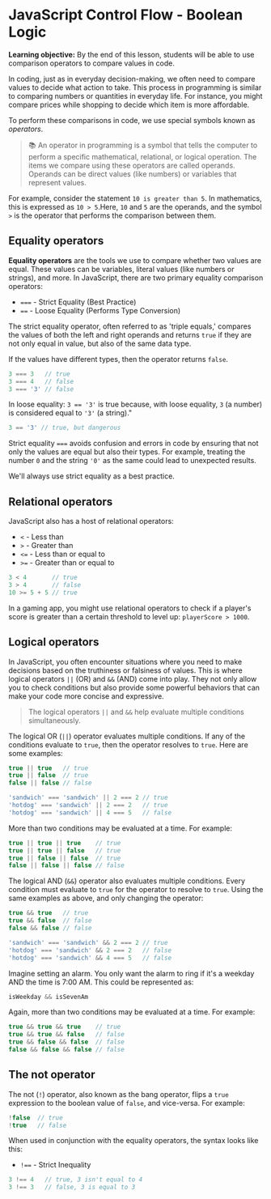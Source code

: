 # JavaScript Control Flow - Boolean Logic

**Learning objective:** By the end of this lesson, students will be able to use comparison operators to compare values in code. 

In coding, just as in everyday decision-making, we often need to compare values to decide what action to take. This process in programming is similar to comparing numbers or quantities in everyday life. For instance, you might compare prices while shopping to decide which item is more affordable.

To perform these comparisons in code, we use special symbols known as *operators*. 

> 📚 An operator in programming is a symbol that tells the computer to perform a specific mathematical, relational, or logical operation. The items we compare using these operators are called operands. Operands can be direct values (like numbers) or variables that represent values.

For example, consider the statement `10 is greater than 5`. In mathematics, this is expressed as `10 > 5`.Here, `10` and `5` are the operands, and the symbol `>` is the operator that performs the comparison between them.

## Equality operators

**Equality operators** are the tools we use to compare whether two values are equal. These values can be variables, literal values (like numbers or strings), and more. In JavaScript, there are two primary equality comparison operators:

- `===` - Strict Equality (Best Practice)
- `==` - Loose Equality (Performs Type Conversion)

The strict equality operator, often referred to as 'triple equals,' compares the values of both the left and right operands and returns `true` if they are not only equal in value, but also of the same data type.

If the values have different types, then the operator returns `false`. 

```javascript
3 === 3   // true
3 === 4   // false
3 === '3' // false 
```

In loose equality: `3 == '3'` is true because, with loose equality, `3` (a number) is considered equal to `'3'` (a string)."

```js
3 == '3' // true, but dangerous
```

Strict equality `===` avoids confusion and errors in code by ensuring that not only the values are equal but also their types. For example, treating the number `0` and the string `'0'` as the same could lead to unexpected results.

We'll always use strict equality as a best practice.

## Relational operators

JavaScript also has a host of relational operators: 

- `<` - Less than
- `>` - Greater than
- `<=` - Less than or equal to
- `>=` - Greater than or equal to

```javascript
3 < 4       // true
3 > 4       // false
10 >= 5 + 5 // true
```

In a gaming app, you might use relational operators to check if a player's score is greater than a certain threshold to level up: `playerScore > 1000`.

## Logical operators

In JavaScript, you often encounter situations where you need to make decisions based on the truthiness or falsiness of values. This is where logical operators `||` (OR) and `&&` (AND) come into play. They not only allow you to check conditions but also provide some powerful behaviors that can make your code more concise and expressive.

> The logical operators `||` and `&&` help evaluate multiple conditions simultaneously.

The logical OR (`||`) operator evaluates multiple conditions. If any of the conditions evaluate to `true`, then the operator resolves to `true`. Here are some examples:

```javascript
true || true   // true
true || false  // true
false || false // false

'sandwich' === 'sandwich' || 2 === 2 // true
'hotdog' === 'sandwich' || 2 === 2   // true
'hotdog' === 'sandwich' || 4 === 5   // false
```

More than two conditions may be evaluated at a time. For example:

```js
true || true || true    // true
true || true || false   // true
true || false || false  // true
false || false || false // false
```

The logical AND (`&&`) operator also evaluates multiple conditions. Every condition must evaluate to `true` for the operator to resolve to `true`. Using the same examples as above, and only changing the operator:

```javascript
true && true   // true
true && false  // false
false && false // false

'sandwich' === 'sandwich' && 2 === 2 // true
'hotdog' === 'sandwich' && 2 === 2   // false
'hotdog' === 'sandwich' && 4 === 5   // false
```

Imagine setting an alarm. You only want the alarm to ring if it's a weekday AND the time is 7:00 AM. This could be represented as:

```js
isWeekday && isSevenAm
```

Again, more than two conditions may be evaluated at a time. For example:

```js
true && true && true    // true
true && true && false   // false
true && false && false  // false
false && false && false // false
```

## The not operator

The not (`!`) operator, also known as the bang operator, flips a `true` expression to the boolean value of `false`, and vice-versa. For example: 

```javascript
!false  // true
!true   // false
```

When used in conjunction with the equality operators, the syntax looks like this: 

- `!==` - Strict Inequality

```javascript
3 !== 4   // true, 3 isn't equal to 4
3 !== 3   // false, 3 is equal to 3
```